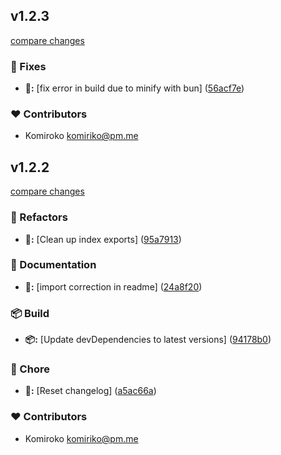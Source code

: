 
## v1.2.3

[compare changes](https://github.com/Komiriko/komi-logger/compare/v1.2.2...v1.2.3)

### 🔧 Fixes

- **🔧:** [fix error in build due to minify with bun] ([56acf7e](https://github.com/Komiriko/komi-logger/commit/56acf7e))

### ❤️ Contributors

- Komiroko <komiriko@pm.me>

## v1.2.2

[compare changes](https://github.com/Komiriko/komi-logger/compare/v1.2.1...v1.2.2)

### 🧹 Refactors

- **🧹:** [Clean up index exports] ([95a7913](https://github.com/Komiriko/komi-logger/commit/95a7913))

### 📖 Documentation

- **📖:** [import correction in readme] ([24a8f20](https://github.com/Komiriko/komi-logger/commit/24a8f20))

### 📦 Build

- **📦:** [Update devDependencies to latest versions] ([94178b0](https://github.com/Komiriko/komi-logger/commit/94178b0))

### 🦉 Chore

- **🦉:** [Reset changelog] ([a5ac66a](https://github.com/Komiriko/komi-logger/commit/a5ac66a))

### ❤️ Contributors

- Komiroko <komiriko@pm.me>

